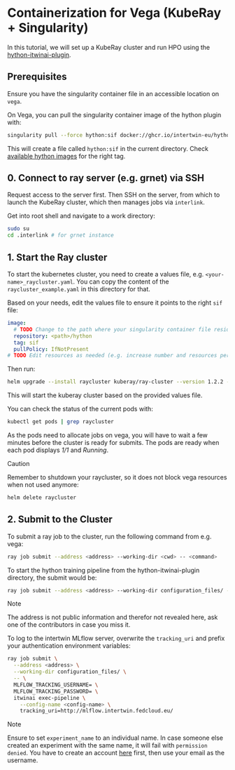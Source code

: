 # Containerization for Vega (KubeRay + Singularity)

In this tutorial, we will set up a KubeRay cluster and run HPO using
the [hython-itwinai-plugin](https://github.com/interTwin-eu/hython-itwinai-plugin).

## Prerequisites

Ensure you have the singularity container file in an accessible location on `vega`.

On Vega, you can pull the singularity container image of the hython plugin with:

```bash
singularity pull --force hython:sif docker://ghcr.io/intertwin-eu/hython-itwinai-plugin:<tag>
```

This will create a file called `hython:sif` in the current directory.
Check
[available hython images](https://github.com/interTwin-eu/hython-itwinai-plugin/pkgs/container/hython-itwinai-plugin)
for the right tag.

## 0. Connect to ray server (e.g. grnet) via SSH

Request access to the server first.
Then SSH on the server, from which to launch the KubeRay cluster, which then manages
jobs via `interlink`.

Get into root shell and navigate to a work directory:

```bash
sudo su
cd .interlink # for grnet instance
```

## 1. Start the Ray cluster

To start the kubernetes cluster, you need to create a values file, e.g. `<your-name>_raycluster.yaml`.
You can copy the content of the `raycluster_example.yaml` in this directory for that.

Based on your needs, edit the values file to ensure it points to the right `sif` file:

```yaml
image:
  # TODO Change to the path where your singularity container file resides. (example is for file named hython:sif)
  repository: <path>/hython
  tag: sif
  pullPolicy: IfNotPresent
# TODO Edit resources as needed (e.g. increase number and resources per head/worker pod)
```

Then run:

```bash
helm upgrade --install raycluster kuberay/ray-cluster --version 1.2.2 --values <your-name>_raycluster.yaml
```

This will start the kuberay cluster based on the provided values file.

You can check the status of the current pods with:

```bash
kubectl get pods | grep raycluster
```

As the pods need to allocate jobs on vega, you will have to wait a few minutes before the cluster is ready for submits.
The pods are ready when each pod displays _1/1_ and _Running_.

> [!CAUTION]
> Remember to shutdown your raycluster, so it does not block vega resources when not used anymore:

```bash
helm delete raycluster
```

## 2. Submit to the Cluster

To submit a ray job to the cluster, run the following command from e.g. vega:

```bash
ray job submit --address <address> --working-dir <cwd> -- <command>
```

To start the hython training pipeline from the hython-itwinai-plugin directory, the submit would be:

```bash
ray job submit --address <address> --working-dir configuration_files/ -- itwinai exec-pipeline --config-name <config-name>
```

> [!NOTE]
> The address is not public information and therefor not revealed here, ask one of the contributors in case you miss it.

To log to the intertwin MLflow server, overwrite the `tracking_uri` and prefix your authentication environment variables:

```bash
ray job submit \
  --address <address> \
  --working-dir configuration_files/ \
  -- \
  MLFLOW_TRACKING_USERNAME= \
  MLFLOW_TRACKING_PASSWORD= \
  itwinai exec-pipeline \
    --config-name <config-name> \
    tracking_uri=http://mlflow.intertwin.fedcloud.eu/
```

> [!NOTE]
> Ensure to set `experiment_name` to an individual name.
> In case someone else created an experiment with the same name, it will fail with `permission denied`.
> You have to create an account [here](http://mlflow.intertwin.fedcloud.eu/) first,
> then use your email as the username.
